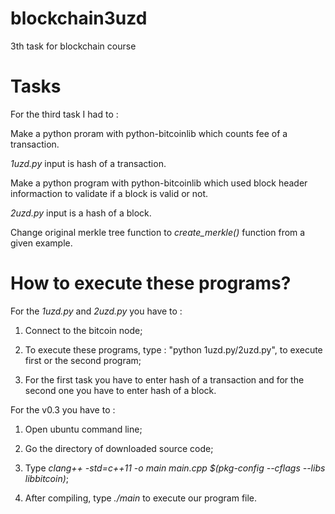 # blockchain3uzd
3th task for blockchain course

# Tasks

For the third task I had to :

Make a python proram with python-bitcoinlib which counts fee of a transaction.

*1uzd.py* input is hash of a transaction.

Make a python program with python-bitcoinlib which used block header informaction to validate if a block is valid or not.

*2uzd.py* input is a hash of a block.

Change original merkle tree function to *create_merkle()* function from a given example.

# How to execute these programs?

For the *1uzd.py* and *2uzd.py* you have to :

1. Connect to the bitcoin node;

2. To execute these programs, type : "python 1uzd.py/2uzd.py", to execute first or the second program;

3. For the first task you have to enter hash of a transaction and for the second one you have to enter hash of a block.

For the v0.3 you have to :

1. Open ubuntu command line;

2. Go the directory of downloaded source code;

3. Type *clang++ -std=c++11 -o main main.cpp $(pkg-config --cflags --libs libbitcoin)*;

4. After compiling, type *./main* to execute our program file.
